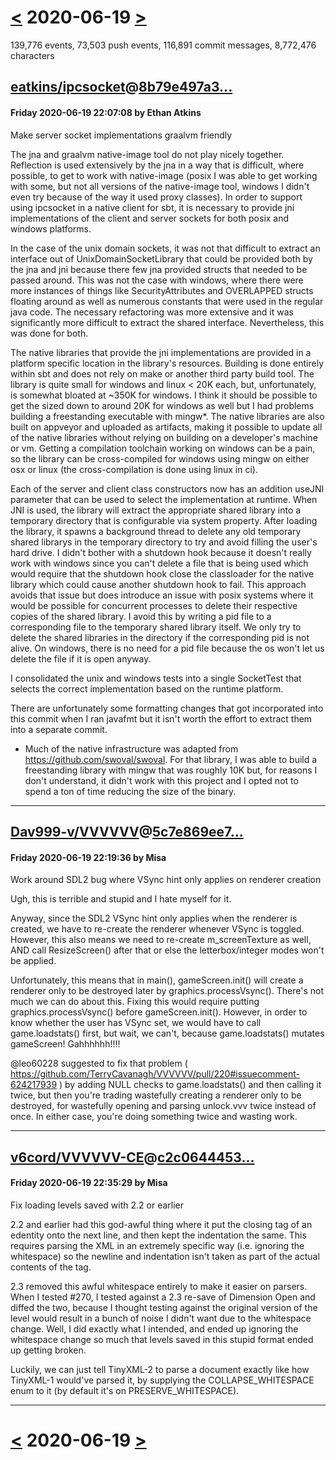 # [<](2020-06-18.md) 2020-06-19 [>](2020-06-20.md)

139,776 events, 73,503 push events, 116,891 commit messages, 8,772,476 characters


## [eatkins/ipcsocket](https://github.com/eatkins/ipcsocket)@[8b79e497a3...](https://github.com/eatkins/ipcsocket/commit/8b79e497a32a3be0ca9131740f0e24b331e185dc)
#### Friday 2020-06-19 22:07:08 by Ethan Atkins

Make server socket implementations graalvm friendly

The jna and graalvm native-image tool do not play nicely together.
Reflection is used extensively by the jna in a way that is difficult,
where possible, to get to work with native-image (posix I was able to
get working with some, but not all versions of the native-image tool,
windows I didn't even try because of the way it used proxy classes). In
order to support using ipcsocket in a native client for sbt, it is
necessary to provide jni implementations of the client and server
sockets for both posix and windows platforms.

In the case of the unix domain sockets, it was not that difficult to
extract an interface out of UnixDomainSocketLibrary that could be
provided both by the jna and jni because there few jna provided structs
that needed to be passed around. This was not the case with windows,
where there were more instances of things like SecurityAttributes and
OVERLAPPED structs floating around as well as numerous constants that
were used in the regular java code. The necessary refactoring was more
extensive and it was significantly more difficult to extract the shared
interface. Nevertheless, this was done for both.

The native libraries that provide the jni implementations are provided
in a platform specific location in the library's resources. Building is
done entirely within sbt and does not rely on make or another third
party build tool. The library is quite small for windows and linux < 20K
each, but, unfortunately, is somewhat bloated at ~350K for windows. I
think it should be possible to get the sized down to around 20K for
windows as well but I had problems building a freestanding executable
with mingw*. The native libraries are also built on appveyor and
uploaded as artifacts, making it possible to update all of the native
libraries without relying on building on a developer's machine or vm.
Getting a compilation toolchain working on windows can be a pain, so the
library can be cross-compiled for windows using mingw on either osx or
linux (the cross-compilation is done using linux in ci).

Each of the server and client class constructors now has an addition
useJNI parameter that can be used to select the implementation at
runtime. When JNI is used, the library will extract the appropriate
shared library into a temporary directory that is configurable via
system property. After loading the library, it spawns a background
thread to delete any old temporary shared librarys in the temporary
directory to try and avoid filling the user's hard drive. I didn't
bother with a shutdown hook because it doesn't really work with windows
since you can't delete a file that is being used which would require
that the shutdown hook close the classloader for the native library
which could cause another shutdown hook to fail. This approach avoids
that issue but does introduce an issue with posix systems where it would
be possible for concurrent processes to delete their respective copies
of the shared library. I avoid this by writing a pid file to a
corresponding file to the temporary shared library itself. We only try
to delete the shared libraries in the directory if the corresponding pid
is not alive. On windows, there is no need for a pid file because the os
won't let us delete the file if it is open anyway.

I consolidated the unix and windows tests into a single SocketTest that
selects the correct implementation based on the runtime platform.

There are unfortunately some formatting changes that got incorporated
into this commit when I ran javafmt but it isn't worth the effort to
extract them into a separate commit.

* Much of the native infrastructure was adapted from
https://github.com/swoval/swoval. For that library, I was able to build
a freestanding library with mingw that was roughly 10K but, for reasons I
don't understand, it didn't work with this project and I opted not to
spend a ton of time reducing the size of the binary.

---
## [Dav999-v/VVVVVV](https://github.com/Dav999-v/VVVVVV)@[5c7e869ee7...](https://github.com/Dav999-v/VVVVVV/commit/5c7e869ee73f9be8f9482cba8cdb738407ee31de)
#### Friday 2020-06-19 22:19:36 by Misa

Work around SDL2 bug where VSync hint only applies on renderer creation

Ugh, this is terrible and stupid and I hate myself for it.

Anyway, since the SDL2 VSync hint only applies when the renderer is
created, we have to re-create the renderer whenever VSync is toggled.
However, this also means we need to re-create m_screenTexture as well,
AND call ResizeScreen() after that or else the letterbox/integer modes
won't be applied.

Unfortunately, this means that in main(), gameScreen.init() will create
a renderer only to be destroyed later by graphics.processVsync().
There's not much we can do about this. Fixing this would require putting
graphics.processVsync() before gameScreen.init(). However, in order to
know whether the user has VSync set, we would have to call
game.loadstats() first, but wait, we can't, because game.loadstats()
mutates gameScreen! Gahhhhhh!!!!

@leo60228 suggested to fix that problem (
https://github.com/TerryCavanagh/VVVVVV/pull/220#issuecomment-624217939
) by adding NULL checks to game.loadstats() and then calling it twice,
but then you're trading wastefully creating a renderer only to be
destroyed, for wastefully opening and parsing unlock.vvv twice instead
of once. In either case, you're doing something twice and wasting work.

---
## [v6cord/VVVVVV-CE](https://github.com/v6cord/VVVVVV-CE)@[c2c0644453...](https://github.com/v6cord/VVVVVV-CE/commit/c2c06444531ec176626faff0caf212c33f26463e)
#### Friday 2020-06-19 22:35:29 by Misa

Fix loading levels saved with 2.2 or earlier

2.2 and earlier had this god-awful thing where it put the closing tag of
an edentity onto the next line, and then kept the indentation the same.
This requires parsing the XML in an extremely specific way (i.e.
ignoring the whitespace) so the newline and indentation isn't taken as
part of the actual contents of the tag.

2.3 removed this awful whitespace entirely to make it easier on parsers.
When I tested #270, I tested against a 2.3 re-save of Dimension Open and
diffed the two, because I thought testing against the original version
of the level would result in a bunch of noise I didn't want due to the
whitespace change. Well, I did exactly what I intended, and ended up
ignoring the whitespace change so much that levels saved in this stupid
format ended up getting broken.

Luckily, we can just tell TinyXML-2 to parse a document exactly like how
TinyXML-1 would've parsed it, by supplying the COLLAPSE_WHITESPACE enum
to it (by default it's on PRESERVE_WHITESPACE).

---

# [<](2020-06-18.md) 2020-06-19 [>](2020-06-20.md)

